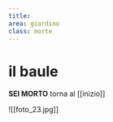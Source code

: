 ```yaml
---
title: 
area: giardino
class: morte
---
```

# il baule

**SEI MORTO**
torna al [[inizio]]

![[foto_23.jpg]]